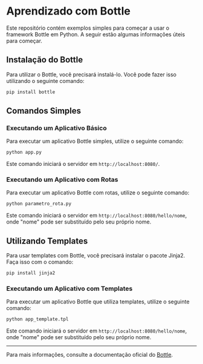 # Aprendizado com Bottle

Este repositório contém exemplos simples para começar a usar o framework Bottle em Python. A seguir estão algumas informações úteis para começar.

## Instalação do Bottle

Para utilizar o Bottle, você precisará instalá-lo. Você pode fazer isso utilizando o seguinte comando:

```bash
pip install bottle
```

## Comandos Simples

### Executando um Aplicativo Básico

Para executar um aplicativo Bottle simples, utilize o seguinte comando:

```bash
python app.py
```

Este comando iniciará o servidor em `http://localhost:8080/`.

### Executando um Aplicativo com Rotas

Para executar um aplicativo Bottle com rotas, utilize o seguinte comando:

```bash
python parametro_rota.py
```

Este comando iniciará o servidor em `http://localhost:8080/hello/nome`, onde "nome" pode ser substituído pelo seu próprio nome.

## Utilizando Templates

Para usar templates com Bottle, você precisará instalar o pacote Jinja2. Faça isso com o comando:

```bash
pip install jinja2
```

### Executando um Aplicativo com Templates

Para executar um aplicativo Bottle que utiliza templates, utilize o seguinte comando:

```bash
python app_template.tpl
```

Este comando iniciará o servidor em `http://localhost:8080/hello/nome`, onde "nome" pode ser substituído pelo seu próprio nome.

---

Para mais informações, consulte a documentação oficial do [Bottle](https://bottlepy.org/docs/stable/).